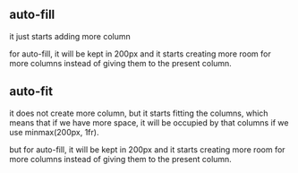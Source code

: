 ## auto-fill

it just starts adding more column

for auto-fill, it will be kept in 200px and it starts creating more room for more columns instead of giving them to the present column.

## auto-fit

it does not create more column, but it starts fitting the columns, which means that if we have more space, it will be occupied by that columns if we use minmax(200px, 1fr).

but for auto-fill, it will be kept in 200px and it starts creating more room for more columns instead of giving them to the present column.
